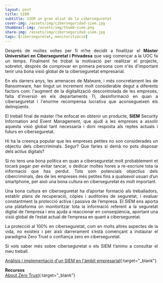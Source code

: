 ```yaml
---
layout: post
title: SIEM
subtitle: SIEM un gran aliat de la ciberseguretat
cover-img: /assets/img/ciberseguridad-siem.jpg
thumbnail-img: /assets/img/thumb-siem.png
share-img: /assets/img/ciberseguridad-siem.jpg
tags: [ciberseguretat, monitorització]
---
```


<p align="justify">Després de moltes voltes per fi m’he decidit a finalitzar el <b>Màster Universitari en Ciberseguretat i Privadesa</b> que vaig començar a la UOC fa un temps. Finalment he trobat la motivació per realitzar el projecte, sobretot, després de comprovar en primera persona com n'és d'important tenir una bona visió global de la ciberseguretat empresarial.</p>

<p align="justify">En els darrers anys, les amenaces de Malware, i més concretament les de Ransomware, han tingut un increment molt considerable degut a diferents factors com: l'augment de la digitalització descontrolada de les empreses, falta d'inversió en els departaments TI, desinformació en quan a ciberseguretat i l'enorme recompensa lucrativa que aconsegueixen els delinqüents.</p>

<p align="justify">El treball final de màster l’he enfocat en obtenir un producte, <b>SIEM</b> Security Information and Event Management, que ajudi a les empreses a assolir aquesta visió global tant necessaria i doni resposta als reptes actuals i futurs en ciberseguretat.</p>

<p align="justify">Hi ha la creença popular que les empreses petites no son considerades un objectiu dels cibercriminals. Segur? Que faries si demà no pots disposar dels actius digitals?</p>

<p align="justify">Si no tens una bona política en quan a ciberseguretat molt probablement et tocarà pagar per evitar tancar, o dedicar moltes hores a re-escriure tota la informació que has perdut. Tots som potencials objectius dels cibercriminals, des de les empreses més petites fins a qualsevol usuari d’un smartphone, per això una bona cultura en ciberseguretat és molt important.</p>

<p align="justify">Una bona cultura en ciberseguretat ha d’aportar formació als treballadors, establir plans de recuperació, còpies i auditories de seguretat, i evaluar constantment la protecció activa i passiva de l’empresa. El SIEM ens aporta una plataforma on monitoritzar tota la informació referent a la seguretat digital de l’empresa i ens ajuda a reaccionar en conseqüència, aportant una visió global de l’estat actual de l’empresa en quant a ciberseguretat.</p>

<p align="justify">La protecció al 100% en ciberseguretat, com en molts altres aspectes de la vida, no existeix i per això darrerament s’està començant a instaurar el paradigma Zero Trust o confiança zero en ciberseguretat.</p>  

<p align="justify">Si vols saber més sobre ciberseguretat o els SIEM t’animo a consultar el meu treball.</p>

[Anàlisis i implementació d'un SIEM en l'àmbit empresarial](http://openaccess.uoc.edu/webapps/o2/handle/10609/126847){:target="_blank"}

**Recursos**  
[About Zero Trust](https://www.paloaltonetworks.com/cyberpedia/what-is-a-zero-trust-architecture){:target="_blank"}
